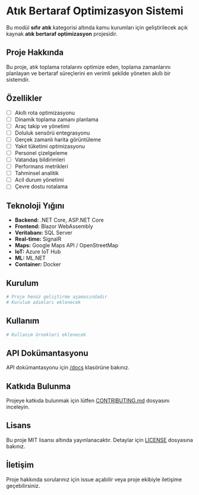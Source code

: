 # Atık Bertaraf Optimizasyon Sistemi

Bu modül **sıfır atık** kategorisi altında kamu kurumları için geliştirilecek açık kaynak **atık bertaraf optimizasyon** projesidir.

## Proje Hakkında

Bu proje, atık toplama rotalarını optimize eden, toplama zamanlarını planlayan ve bertaraf süreçlerini en verimli şekilde yöneten akıllı bir sistemdir.

## Özellikler

- [ ] Akıllı rota optimizasyonu
- [ ] Dinamik toplama zamanı planlama
- [ ] Araç takip ve yönetimi
- [ ] Doluluk sensörü entegrasyonu
- [ ] Gerçek zamanlı harita görüntüleme
- [ ] Yakıt tüketimi optimizasyonu
- [ ] Personel çizelgeleme
- [ ] Vatandaş bildirimleri
- [ ] Performans metrikleri
- [ ] Tahminsel analitik
- [ ] Acil durum yönetimi
- [ ] Çevre dostu rotalama

## Teknoloji Yığını

- **Backend:** .NET Core, ASP.NET Core
- **Frontend:** Blazor WebAssembly
- **Veritabanı:** SQL Server
- **Real-time:** SignalR
- **Maps:** Google Maps API / OpenStreetMap
- **IoT:** Azure IoT Hub
- **ML:** ML.NET
- **Container:** Docker

## Kurulum

```bash
# Proje henüz geliştirme aşamasındadır
# Kurulum adımları eklenecek
```

## Kullanım

```bash
# Kullanım örnekleri eklenecek
```

## API Dokümantasyonu

API dokümantasyonu için [/docs](./docs) klasörüne bakınız.

## Katkıda Bulunma

Projeye katkıda bulunmak için lütfen [CONTRIBUTING.md](../CONTRIBUTING.md) dosyasını inceleyin.

## Lisans

Bu proje MIT lisansı altında yayınlanacaktır. Detaylar için [LICENSE](../LICENSE) dosyasına bakınız.

## İletişim

Proje hakkında sorularınız için issue açabilir veya proje ekibiyle iletişime geçebilirsiniz.